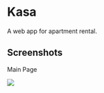 <h1>Kasa</h1>
A web app for apartment rental.
<h2>Screenshots</h2>
Main Page

![](https://github.com/lukablasi/Web-App-For-Apartment-Rental---React/blob/master/screenshots/mainpage.PNG)
